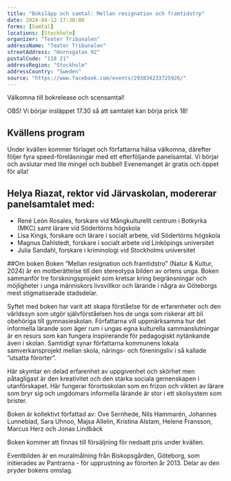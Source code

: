 ```yaml
---
title: "Boksläpp och samtal: Mellan resignation och framtidstrp"
date: 2024-04-12 17:30:00
forms: [Samtal]
locations: [Stockholm]
organizer: "Teater Tribunalen"
addressName: "Teater Tribunalen"
streetAddress: "Hornsgatan 92"
postalCode: "118 21"
addressRegion: "Stockholm"
addressCountry: "Sweden"
source: "https://www.facebook.com/events/293834233725926/"
---
```

Välkomna till bokrelease och scensamtal!

OBS! Vi börjar insläppet 17.30 så att samtalet kan börja prick 18!

## Kvällens program
Under kvällen kommer förlaget och författarna hälsa välkomna, därefter följer fyra speed-föreläsningar med ett efterföljande panelsamtal. Vi börjar och avslutar med lite mingel och bubbel! Evenemanget är gratis och öppet för alla!

## Helya Riazat, rektor vid Järvaskolan, modererar panelsamtalet med:
- René León Rosales, forskare vid Mångkulturellt centrum i Botkyrka (MKC) samt lärare vid Södertörns högskola
- Lisa Kings, forskare och lärare i socialt arbete, vid Södertörns högskola
- Magnus Dahlstedt, forskare i socialt arbete vid Linköpings universitet
- Julia Sandahl, forskare i kriminologi vid Stockholms universitet

##Om boken
Boken ”Mellan resignation och framtidstro” (Natur & Kultur, 2024) är en motberättelse till den stereotypa bilden av ortens unga. Boken sammanför tre forskningsprojekt som kretsar kring begränsningar och möjligheter i unga människors livsvillkor och lärande i några av Göteborgs mest stigmatiserade stadsdelar.

Syftet med boken har varit att skapa förståelse för de erfarenheter och den världssyn som utgör självförståelsen hos de unga som riskerar att bli obehöriga till gymnasieskolan. Författarna vill uppmärksamma hur det informella lärande som äger rum i ungas egna kulturella sammanslutningar är en resurs som kan fungera inspirerande för pedagogiskt nytänkande även i skolan. Samtidigt synar författarna kommunens lokala samverkansprojekt mellan skola, närings- och föreningsliv i så kallade ”utsatta förorter”.

Här skymtar en delad erfarenhet av uppgivenhet och skörhet men påtagligast är den kreativitet och den starka sociala gemenskapen i utanförskapet. Här fungerar förortsskolan som en frizon och vikten av lärare som bryr sig och ungdomars informella lärande är stor i ett skolsystem som brister.

Boken är kollektivt författad av: Ove Sernhede, Nils Hammarén, Johannes Lunneblad, Sara Uhnoo, Majsa Allelin, Kristina Alstam, Helene Fransson, Marcus Herz och Jonas Lindbäck

Boken kommer att finnas till försäljning för nedsatt pris under kvällen.

Eventbilden är en muralmålning från Biskopsgården, Göteborg, som initierades av Pantrarna - för upprustning av förorten år 2013. Delar av den pryder bokens omslag.